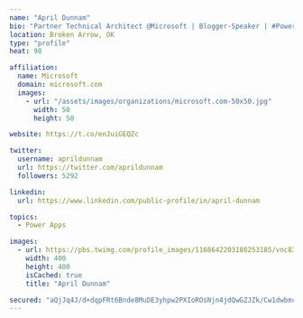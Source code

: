 ```yaml
---
name: "April Dunnam"
bio: "Partner Technical Architect @Microsoft | Blogger-Speaker | #PowerApps, #PowerAutomate, #Office365, #SharePoint | #WIT | #Karaoke Queen"
location: Broken Arrow, OK
type: "profile"
heat: 98

affiliation:
  name: Microsoft
  domain: microsoft.com
  images:
    - url: "/assets/images/organizations/microsoft.com-50x50.jpg"
      width: 50
      height: 50

website: https://t.co/enJuiGEQZc

twitter:
  username: aprildunnam
  url: https://twitter.com/aprildunnam
  followers: 5292

linkedin:
  url: https://www.linkedin.com/public-profile/in/april-dunnam

topics:
  - Power Apps

images:
  - url: https://pbs.twimg.com/profile_images/1168642203180253185/vnc83eOg_400x400.jpg
    width: 400
    height: 400
    isCached: true
    title: "April Dunnam"

secured: "aQjJq4J/d+dqpFRt6Bnde8MuDE3yhpw2PXIoROsNjn4jdQwGZJZk/Cw1dwbmcIQGoknt8wBv6AiQrGV2UBe7jNr2Z3SLq8rjpw38CZzyDQ/h8tOY3gSTAVHqNkha/gVHySqveYbV0EdqbOBeqE0ZfzBQXpG8f+bze/OCAjQBURngk1mEhtkMMt7z+g+NltjlOLgBSN3QnrfOsdWei4263PW6W6uZvCWU0CVvMQLgb/nxA8dGX21c653rHp5LGWbf+btcaRrjCQI/3b1qA9ThpSK6KiGXrmcZs3ke9e+vQYzTdS+k7qIUgzfLMKuXgs6E4cd44b1LTZkCdzR8Rg6F1rPjOKp7hOO7Vhl65BLyGLE5SLkp2BHZETlibkfrXYkYEVcpC4Lq90537Mvs2xtOqQhVB69aOVrGKbSI4Yt6Ndo=;XMQEknUSdxxdntLM7E0Xzw=="
---
```


